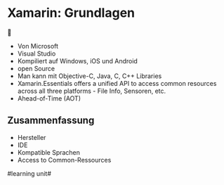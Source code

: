 # Xamarin: Grundlagen
📱
- Von Microsoft
- Visual Studio
- Kompiliert auf Windows, iOS und Android
- open Source
- Man kann mit Objective-C, Java, C, C\+\+ Libraries
- Xamarin.Essentials offers a unified API to access common resources across all three platforms - File Info, Sensoren, etc.
-  Ahead-of-Time (AOT)

## Zusammenfassung
- Hersteller
- IDE
- Kompatible Sprachen
- Access to Common-Ressources



#learning unit#